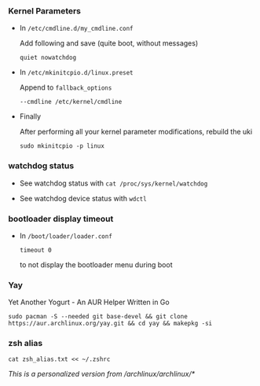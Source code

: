 ### Kernel Parameters

- In `/etc/cmdline.d/my_cmdline.conf`

  Add following and save (quite boot, without messages)
  ```
  quiet nowatchdog
  ```

- In `/etc/mkinitcpio.d/linux.preset`

  Append to `fallback_options`
  ```
  --cmdline /etc/kernel/cmdline
  ```

- Finally

  After performing all your kernel parameter modifications, rebuild the uki
  ```
  sudo mkinitcpio -p linux
  ```

### watchdog status

- See watchdog status with `cat /proc/sys/kernel/watchdog`

- See watchdog device status with `wdctl`

### bootloader display timeout

- In `/boot/loader/loader.conf`
  ```
  timeout 0
  ```
  to not display the bootloader menu during boot

### Yay
Yet Another Yogurt - An AUR Helper Written in Go
```
sudo pacman -S --needed git base-devel && git clone https://aur.archlinux.org/yay.git && cd yay && makepkg -si
```

### zsh alias
```
cat zsh_alias.txt << ~/.zshrc
```


*This is a personalized version from /archlinux/archlinux/\**
